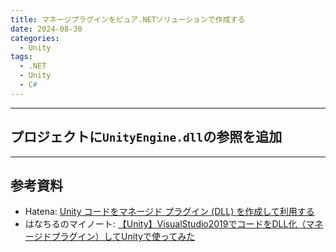 ```yaml
---
title: マネージプラグインをピュア.NETソリューションで作成する
date: 2024-08-30
categories:
  - Unity
tags:
  - .NET
  - Unity
  - C#
---
```





---
## プロジェクトに`UnityEngine.dll`の参照を追加



---
## 参考資料
- Hatena: [Unity コードをマネージド プラグイン (DLL) を作成して利用する](https://shikaku-sh.hatenablog.com/entry/unity-create-managed-plugin-dll-in-vs2019)
- はなちるのマイノート: [【Unity】VisualStudio2019でコードをDLL化（マネージドプラグイン）してUnityで使ってみた](https://www.hanachiru-blog.com/entry/2019/05/24/155522)

